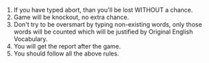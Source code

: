1. If you have typed abort, than you'll be lost WITHOUT a chance.
2. Game will be knockout, no extra chance.
3. Don't try to be oversmart by typing non-existing words, only those words will be counted which will be justified by Original English Vocabulary.
4. You will get the report after the game.
4. You should follow all the above rules.